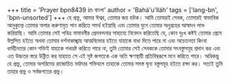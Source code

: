 +++
title = 'Prayer bpn8439 in বাংলা'
author = 'Bahá'u'lláh'
tags = ['lang-bn', 'bpn-unsorted']
+++
হে প্রভু, আমার ঈশ্বর, তোমার জয় হউক। আমি তোমারই সেবক, তোমারই স্বাভাবিক আনুকূল্যে তোমার অপার করুণামৃত পান করিতে সমর্থ হইয়াছি এবং তোমার যুগে তোমার অনুগ্রহের আস্বাদন লাভ করিয়াছি। আমি তোমার সেই পবিত্র নামাবলীর প্রেমবন্দনার সাহায্যে নিবেদন করিতেছি যে, কোন দুঃখ কষ্টই তোমার প্রেমে উল্লসিত হইতে অথবা তোমার দর্শনাকাঙ্খায় আত্মবিভোর হইতে যাহাকে বাধা দিতে পারে না এবং অচেতনতা কিংবা ধর্মহীনতার কোন শক্তিই যাহাকে পথভ্রষ্ট করিতে পারে না, তুমি তোমার সেই সেবককে তোমার সৎবস্তুসমূহ প্রদান কর এবং এত উচ্চতর স্তরে উন্নীত কর যাহাতে সে এই সৃষ্ট জগতকে এক অতি ক্ষণস্থায়ী প্রতিবিম্বরূপে মনে করিতে পারে।
অধিকন্তু হে প্রভু, তোমার অপরিমেয় রাজোচিত মর্যাদার শক্তিবলে তাহাকে তোমার সমস্ত ঘৃন্য বস্তুসমূহ হইতে রক্ষা কর। সত্যই তুমি তাহার প্রভু ও সর্বজগতের প্রভু।

